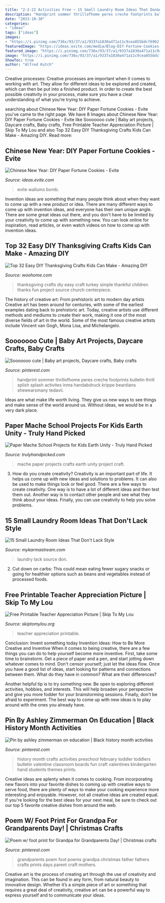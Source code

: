 ```yaml
---
title: "2-2-22 Activities Free ~ 15 Small Laundry Room Ideas That Don&#039;t Lack Style"
description: "Handprint sommer thrillofhome peres creche footprints bulletin thrill splish splash activites inma handabdruck krippe beardians shewearsmany tedavii"
date: "2023-10-30"
categories:
- "ideas"
tags: ["ideas"]
images:
- "https://i.pinimg.com/736x/93/37/a1/9337a1830a471a11c9cea855bdcf6962.jpg"
featuredImage: "https://ideas.evite.com/media/Blog-DIY-Fortune-Cookies-JB-1200.jpg"
featured_image: "https://i.pinimg.com/736x/93/37/a1/9337a1830a471a11c9cea855bdcf6962.jpg"
image: "https://i.pinimg.com/736x/93/37/a1/9337a1830a471a11c9cea855bdcf6962.jpg"
ShowToc: true
author: "Alfred Kutch"
---
```



Creative processes:
Creative processes are important when it comes to working with art. They allow for different ideas to be explored and created, which can then be put into a finished product. In order to create the best possible creativity in your process, make sure you have a clear understanding of what you’re trying to achieve.

	

		
searching about Chinese New Year: DIY Paper Fortune Cookies - Evite you've came to the right page. We have 8 Images about Chinese New Year: DIY Paper Fortune Cookies - Evite like Sooooooo cute | Baby art projects, Daycare crafts, Baby crafts, Free Printable Teacher Appreciation Picture | Skip To My Lou and also Top 32 Easy DIY Thanksgiving Crafts Kids Can Make - Amazing DIY. Read more:
		
    
## Chinese New Year: DIY Paper Fortune Cookies - Evite

<img loading=lazy src="https://ideas.evite.com/media/Blog-DIY-Fortune-Cookies-JB-1200.jpg" onerror="this.onerror=null;this.src='https://tse2.mm.bing.net/th?id=OIP.zVqJt1j8bOXhxEEWV7CB1AHaKF&amp;pid=15.1';" alt="Chinese New Year: DIY Paper Fortune Cookies - Evite">

_Source: ideas.evite.com_

>evite wallums bomb. 

	

Invention ideas are something that many people think about when they want to come up with a new product or idea. There are many different ways to come up with invention ideas, and everyone has their own unique angle. There are some great ideas out there, and you don't have to be limited by your creativity to come up with something new. You can look online for inspiration, read articles, or even watch videos on how to come up with invention ideas.

    
## Top 32 Easy DIY Thanksgiving Crafts Kids Can Make - Amazing DIY

<img loading=lazy src="http://www.woohome.com/wp-content/uploads/2013/11/Thanksgiving-Crafts-Kids-Can-Make-10.jpg" onerror="this.onerror=null;this.src='https://tse4.mm.bing.net/th?id=OIP.tMHWLX9E8I7raKPhldytBAHaLE&amp;pid=15.1';" alt="Top 32 Easy DIY Thanksgiving Crafts Kids Can Make - Amazing DIY">

_Source: woohome.com_

>thanksgiving crafts diy easy craft turkey simple thankful children thanks fun project source church centerpiece. 

	

The history of creative art: From prehistoric art to modern day artists
Creative art has been around for centuries, with some of the earliest examples dating back to prehistoric art. Today, creative artists use different methods and mediums to create their work, making it one of the most diverse fields of art in the world. Some of the most famous creative artists include Vincent van Gogh, Mona Lisa, and Michelangelo.

    
## Sooooooo Cute | Baby Art Projects, Daycare Crafts, Baby Crafts

<img loading=lazy src="https://i.pinimg.com/736x/28/b0/a1/28b0a15452231b16c47dc1a53f85c211.jpg" onerror="this.onerror=null;this.src='https://tse2.mm.bing.net/th?id=OIP.Cf-5mmaVRuse_G73Ko_wiwHaJ3&amp;pid=15.1';" alt="Sooooooo cute | Baby art projects, Daycare crafts, Baby crafts">

_Source: pinterest.com_

>handprint sommer thrillofhome peres creche footprints bulletin thrill splish splash activites inma handabdruck krippe beardians shewearsmany tedavii. 

	

Ideas are what make life worth living. They give us new ways to see things and make sense of the world around us. Without ideas, we would be in a very dark place.

    
## Paper Mache School Projects For Kids Earth Unity - Truly Hand Picked

<img loading=lazy src="https://trulyhandpicked.com/wp-content/uploads/2019/02/tips-for-papermch-school-projects-a-pretty-happy-home-1550682767k48ng.jpg" onerror="this.onerror=null;this.src='https://tse3.mm.bing.net/th?id=OIP.QHsHJhKqrTojo9RY0JeHjwHaJ4&amp;pid=15.1';" alt="Paper Mache School Projects for Kids Earth Unity - Truly Hand Picked">

_Source: trulyhandpicked.com_

>mache paper projects crafts earth unity project craft. 

	

3. How do you create creativity?
Creativity is an important part of life. It helps us come up with new ideas and solutions to problems. It can also be used to make things look or feel good. There are a few ways to create creativity. One way is to have a lot of different ideas and then test them out. Another way is to contact other people and see what they think about your ideas. Finally, you can use creativity to help you solve problems.

    
## 15 Small Laundry Room Ideas That Don&#039;t Lack Style

<img loading=lazy src="https://mykarmastream.com/wp-content/uploads/2018/01/laundry-room-ideas-7.jpg" onerror="this.onerror=null;this.src='https://tse1.mm.bing.net/th?id=OIP.NqSPcciWZY7IXNrG8tol_AHaLv&amp;pid=15.1';" alt="15 Small Laundry Room Ideas That Don&#039;t Lack Style">

_Source: mykarmastream.com_

>laundry lack source don. 

	

2. Cut down on carbs: This could mean eating fewer sugary snacks or going for healthier options such as beans and vegetables instead of processed foods.

    
## Free Printable Teacher Appreciation Picture | Skip To My Lou

<img loading=lazy src="http://www.skiptomylou.org/wp-content/uploads/2016/04/free-printable-for-teacher-appreciation-1.jpg" onerror="this.onerror=null;this.src='https://tse2.mm.bing.net/th?id=OIP.K8XGfYF6Ins7QmQMCodRqgHaKu&amp;pid=15.1';" alt="Free Printable Teacher Appreciation Picture | Skip To My Lou">

_Source: skiptomylou.org_

>teacher appreciation printable. 

	

Conclusion: Invent something today
Invention Ideas: How to Be More Creative and Inventive
When it comes to being creative, there are a few things you can do to help yourself become more inventive. First, take some time to brainstorm. Get a piece of paper and a pen, and start jotting down whatever comes to mind. Don't censor yourself; just let the ideas flow. Once you have a good list of ideas, start looking for patterns and connections between them. What do they have in common? What are their differences?

Another helpful tip is to try something new. Be open to exploring different activities, hobbies, and interests. This will help broaden your perspective and give you more fodder for your brainstorming sessions. Finally, don't be afraid to experiment. The best way to come up with new ideas is to play around with the ones you already have.

    
## Pin By Ashley Zimmerman On Education | Black History Month Activities

<img loading=lazy src="https://i.pinimg.com/736x/93/37/a1/9337a1830a471a11c9cea855bdcf6962.jpg" onerror="this.onerror=null;this.src='https://tse3.mm.bing.net/th?id=OIP.ArcrYNTf-OQE6Id5Ze1YTwHaJ3&amp;pid=15.1';" alt="Pin by ashley zimmerman on education | Black history month activities">

_Source: pinterest.com_

>history month crafts activities preschool february toddler toddlers bulletin valentine classroom boards fun craft valentines kindergarten hand students themes prints. 

	

Creative ideas are aplenty when it comes to cooking. From incorporating new flavors into your favorite dishes to coming up with creative ways to serve food, there are plenty of ways to make your cooking experience more interesting and enjoyable. However, not all creative ideas are created equal. If you're looking for the best ideas for your next meal, be sure to check out our top 5 favorite creative dishes from around the web.

    
## Poem W/ Foot Print For Grandpa For Grandparents Day! | Christmas Crafts

<img loading=lazy src="https://i.pinimg.com/736x/79/b2/9d/79b29d4dfbb8fa775a9e114f591544d5--grandparents-day-foot-prints.jpg" onerror="this.onerror=null;this.src='https://tse2.mm.bing.net/th?id=OIP.nmsfofxv6F2EGgNFl3kFHQHaJ6&amp;pid=15.1';" alt="Poem w/ foot print for Grandpa for Grandparents Day! | Christmas crafts">

_Source: pinterest.com_

>grandparents poem foot poems grandpa christmas father fathers crafts prints days parent craft mothers. 

	

Creative art is the process of creating art through the use of creativity and imagination. This can be found in any form, from natural beauty to innovative design. Whether it’s a simple piece of art or something that requires a great deal of creativity, creative art can be a powerful way to express yourself and to communicate your ideas.


